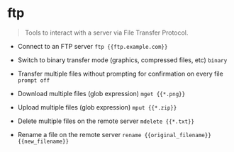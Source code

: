 # ftp
> Tools to interact with a server via File Transfer Protocol.

- Connect to an FTP server
`ftp {{ftp.example.com}}`

- Switch to binary transfer mode (graphics, compressed files, etc)
`binary`

- Transfer multiple files without prompting for confirmation on every file
`prompt off`

- Download multiple files (glob expression)
`mget {{*.png}}`

- Upload multiple files (glob expression)
`mput {{*.zip}}`

- Delete multiple files on the remote server
`mdelete {{*.txt}}`

- Rename a file on the remote server
`rename {{original_filename}} {{new_filename}}`
